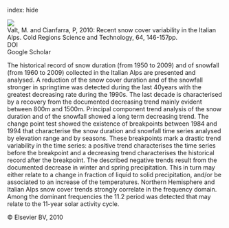 index: hide

<div class="Citation">
    <div class="Citation-thumb CitationThumb-linked"  data-href="https://doi.org/10.1016/j.coldregions.2010.08.008">
      <img src="https://static.claimspace.cloud/climate-study-static/refs/thumbs/4/Valt_and_Cianfarra_2010-thumb.png" />
    </div>

  <div class="Citation-body">
    <div class="Citation-text">Valt, M. and Cianfarra, P, 2010: Recent snow cover variability in the Italian Alps. <span class="Article-journal">Cold Regions Science and Technology, </span><span class="Article-volume">64, </span>146-157pp.</div>
    <div class="Citation-links">
      <div class="CitationLink" data-href="https://doi.org/10.1016/j.coldregions.2010.08.008">
        <div class="CitationLink-icon CitationLink-Doi"></div>
        <div class="CitationLink-text">DOI</div>
      </div>
      <div class="CitationLink" data-href="https://scholar.google.com/scholar?q=10.1016/j.coldregions.2010.08.008">
        <div class="CitationLink-icon CitationLink-Scholar"></div>
        <div class="CitationLink-text">Google Scholar</div>
      </div>
    </div>
  </div>
</div>

The historical record of snow duration (from 1950 to 2009) and of snowfall (from 1960 to 2009) collected in the Italian Alps are presented and analysed. A reduction of the snow cover duration and of the snowfall stronger in springtime was detected during the last 40years with the greatest decreasing rate during the 1990s. The last decade is characterised by a recovery from the documented decreasing trend mainly evident between 800m and 1500m. Principal component trend analysis of the snow duration and of the snowfall showed a long term decreasing trend. The change point test showed the existence of breakpoints between 1984 and 1994 that characterise the snow duration and snowfall time series analysed by elevation range and by seasons. These breakpoints mark a drastic trend variability in the time series: a positive trend characterises the time series before the breakpoint and a decreasing trend characterises the historical record after the breakpoint. The described negative trends result from the documented decrease in winter and spring precipitation. This in turn may either relate to a change in fraction of liquid to solid precipitation, and/or be associated to an increase of the temperatures. Northern Hemisphere and Italian Alps snow cover trends strongly correlate in the frequency domain. Among the dominant frequencies the 11.2 period was detected that may relate to the 11-year solar activity cycle.

<div class="Citation-copy">
&copy; Elsevier BV, 2010
</div>